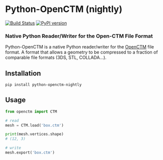 Python-OpenCTM (nightly)
==============
[![Build Status](https://travis-ci.org/lejafar/Python-OpenCTM.svg?branch=feature/nightly)](https://travis-ci.org/lejafar/Python-OpenCTM) [![PyPI version](https://badge.fury.io/py/python-openctm-nightly.svg)](https://badge.fury.io/py/python-openctm-nightly)
### Native Python Reader/Writer for the Open-CTM File Format

Python-OpenCTM is a native Python reader/writer for the [OpenCTM](https://github.com/Danny02/OpenCTM) file format. A format that allows a geometry to be compressed to a fraction of comparable file formats (3DS, STL, COLLADA...).

## Installation

```shell
pip install python-openctm-nightly
```

## Usage

```python
from openctm import CTM

# read
mesh = CTM.load('box.ctm')

print(mesh.vertices.shape)
# (12, 3)

# write
mesh.export('box.ctm')
```
